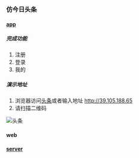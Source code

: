 ### 仿今日头条

#### [app](https://github.com/jiechud/toutiao/tree/master/app)

##### 完成功能
1. 注册
2. 登录
3. 我的

##### 演示地址
1. 浏览器访问[头条](http://39.105.188.65)或者输入地址 http://39.105.188.65
2. 请扫描二维码

![头条](https://github.com/jiechud/toutiao/blob/master/app/resource/%E8%AE%BF%E9%97%AE%E5%9C%B0%E5%9D%80.png)


#### web


#### [server](https://github.com/jiechud/toutiao/tree/master/server)



